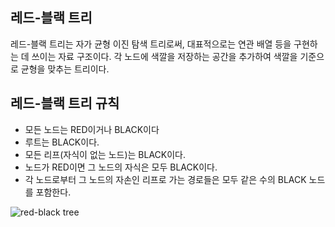 ## 레드-블랙 트리

레드-블랙 트리는 자가 균형 이진 탐색 트리로써, 대표적으로는 연관 배열 등을 구현하는 데 쓰이는 자료 구조이다. 각 노드에 색깔을 저장하는 공간을 추가하여 색깔을 기준으로 균형을 맞추는 트리이다.

## 레드-블랙 트리 규칙

- 모든 노드는 RED이거나 BLACK이다
- 루트는 BLACK이다.
- 모든 리프(자식이 없는 노드)는 BLACK이다.
- 노드가 RED이면 그 노드의 자식은 모두 BLACK이다.
- 각 노드로부터 그 노드의 자손인 리프로 가는 경로들은 모두 같은 수의 BLACK 노드를 포함한다.

![red-black tree](https://upload.wikimedia.org/wikipedia/commons/6/66/Red-black_tree_example.svg)

